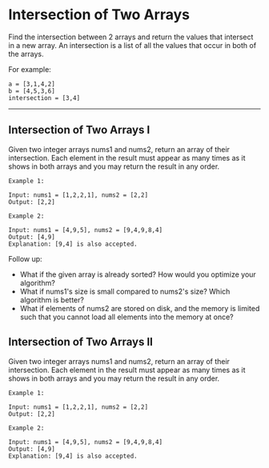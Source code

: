 # Intersection of Two Arrays

Find the intersection between 2 arrays and return the values that intersect in a new array.
An intersection is a list of all the values that occur in both of the arrays.

For example:

```plain
a = [3,1,4,2]
b = [4,5,3,6]
intersection = [3,4]
```

---
## Intersection of Two Arrays I

Given two integer arrays nums1 and nums2, return an array of their intersection. Each element in the result must appear
as many times as it shows in both arrays and you may return the result in any order.

```text
Example 1:

Input: nums1 = [1,2,2,1], nums2 = [2,2]
Output: [2,2]
```

```text
Example 2:

Input: nums1 = [4,9,5], nums2 = [9,4,9,8,4]
Output: [4,9]
Explanation: [9,4] is also accepted.
```

Follow up:

- What if the given array is already sorted? How would you optimize your algorithm?
- What if nums1's size is small compared to nums2's size? Which algorithm is better?
- What if elements of nums2 are stored on disk, and the memory is limited such that you cannot load all elements into
  the memory at once?

## Intersection of Two Arrays II

Given two integer arrays nums1 and nums2, return an array of their intersection. Each element in the result must appear
as many times as it shows in both arrays and you may return the result in any order.

```text
Example 1:

Input: nums1 = [1,2,2,1], nums2 = [2,2]
Output: [2,2]
```

```text
Example 2:

Input: nums1 = [4,9,5], nums2 = [9,4,9,8,4]
Output: [4,9]
Explanation: [9,4] is also accepted.
```
